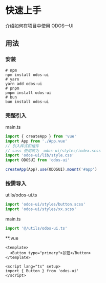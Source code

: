 # 快速上手

介绍如何在项目中使用 ODOS—UI

## 用法

### 安装

```shell
# npm
npm install odos-ui
# yarn 
yarn add odos-ui
# pnpm 
pnpm install odos-ui
# bun
bun install odos-ui
```

### 完整引入

main.ts

```ts
import { createApp } from 'vue'
import App from './App.vue'
// 引入样式和组件
// sass 使用改为  odos-ui/styles/index.scss
import 'odos-ui/lib/style.css' 
import ODOSUI from 'odos-ui'

createApp(App).use(ODOSUI).mount('#app')
```

### 按需导入

utils/odos-ui.ts

```ts
import 'odos-ui/styles/button.scss'
import 'odos-ui/styles/xx.scss'
```

main.ts

```ts
import '@/utils/odos-ui.ts'
```

**.vue

```vue
<template>
  <Button type="primary">按钮</Button>
</template>

<script lang="ts" setup>
import { Button } from 'odos-ui'
</script>
```

